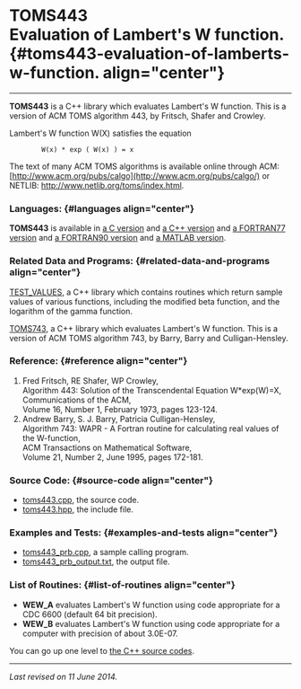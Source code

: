 TOMS443\
Evaluation of Lambert's W function. {#toms443-evaluation-of-lamberts-w-function. align="center"}
===================================

------------------------------------------------------------------------

**TOMS443** is a C++ library which evaluates Lambert's W function. This
is a version of ACM TOMS algorithm 443, by Fritsch, Shafer and Crowley.

Lambert's W function W(X) satisfies the equation

            W(x) * exp ( W(x) ) = x
          

The text of many ACM TOMS algorithms is available online through ACM:
[http://www.acm.org/pubs/calgo](http://www.acm.org/pubs/calgo/) or
NETLIB: <http://www.netlib.org/toms/index.html>.

### Languages: {#languages align="center"}

**TOMS443** is available in [a C
version](../../c_src/toms443/toms443.html) and [a C++
version](../../cpp_src/toms443/toms443.html) and [a FORTRAN77
version](../../f77_src/toms443/toms443.html) and [a FORTRAN90
version](../../f_src/toms443/toms443.html) and [a MATLAB
version](../../m_src/toms443/toms443.html).

### Related Data and Programs: {#related-data-and-programs align="center"}

[TEST\_VALUES](../../cpp_src/test_values/test_values.html), a C++
library which contains routines which return sample values of various
functions, including the modified beta function, and the logarithm of
the gamma function.

[TOMS743](../../cpp_src/toms743/toms743.html), a C++ library which
evaluates Lambert's W function. This is a version of ACM TOMS algorithm
743, by Barry, Barry and Culligan-Hensley.

### Reference: {#reference align="center"}

1.  Fred Fritsch, RE Shafer, WP Crowley,\
    Algorithm 443: Solution of the Transcendental Equation W\*exp(W)=X,\
    Communications of the ACM,\
    Volume 16, Number 1, February 1973, pages 123-124.
2.  Andrew Barry, S. J. Barry, Patricia Culligan-Hensley,\
    Algorithm 743: WAPR - A Fortran routine for calculating real values
    of the W-function,\
    ACM Transactions on Mathematical Software,\
    Volume 21, Number 2, June 1995, pages 172-181.

### Source Code: {#source-code align="center"}

-   [toms443.cpp](toms443.cpp), the source code.
-   [toms443.hpp](toms443.hpp), the include file.

### Examples and Tests: {#examples-and-tests align="center"}

-   [toms443\_prb.cpp](toms443_prb.cpp), a sample calling program.
-   [toms443\_prb\_output.txt](toms443_prb_output.txt), the output file.

### List of Routines: {#list-of-routines align="center"}

-   **WEW\_A** evaluates Lambert's W function using code appropriate for
    a CDC 6600 (default 64 bit precision).
-   **WEW\_B** evaluates Lambert's W function using code appropriate for
    a computer with precision of about 3.0E-07.

You can go up one level to [the C++ source codes](../cpp_src.html).

------------------------------------------------------------------------

*Last revised on 11 June 2014.*
